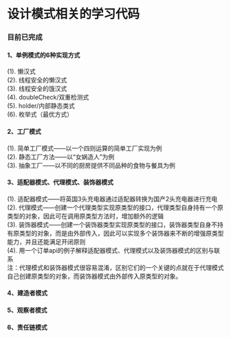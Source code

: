 # 设计模式相关的学习代码

### 目前已完成

#### 1、单例模式的6种实现方式
(1). 懒汉式<br>
(2). 线程安全的懒汉式<br>
(3). 线程安全的饿汉式<br>
(4). doubleCheck/双重检测式<br>
(5). holder/内部静态类式<br>
(6). 枚举式（最优方式）<br>

#### 2、工厂模式
(1). 简单工厂模式——以一个四则运算的简单工厂实现为例<br>
(2). 静态工厂方法——以“女娲造人”为例<br>
(3). 抽象工厂——以不同的厨房提供不同品种的食物与餐具为例<br>

#### 3、适配器模式、代理模式、装饰器模式
(1). 适配器模式——将英国3头充电器通过适配器转换为国产2头充电器进行充电<br>
(2). 代理模式——创建一个代理类型实现原类型的接口，代理类型自身持有一个原类型的对象，因此可在调用原类型方法时，增加额外的逻辑<br>
(3). 装饰器模式——创建一个装饰器类型实现原类型的接口，装饰器类型自身不持有原类型的对象，而是由外部传入，因此可以实现多个装饰器来不断的增强原类型能力，并且还能满足开闭原则<br>
(4). 用一个订单api的例子解释适配器模式、代理模式以及装饰器模式的区别与联系<br>
注：代理模式和装饰器模式很容易混淆，区别它们的一个关键的点就在于代理模式自己创建原类型的对象，而装饰器模式由外部传入原类型的对象。
#### 4、建造者模式

#### 5、观察者模式

#### 6、责任链模式
